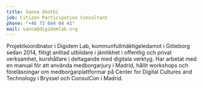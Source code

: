```yaml
---
title: Sanna Ghotbi
job: Citizen Participation Consultant
phone: "+46 73 844 04 41"
mail: sanna@digidemlab.org
---
```


Projektkoordinator i Digidem Lab, kommunfullmäktigeledamot i Göteborg sedan 2014, flitigt anlitad utbildare i jämlikhet i offentlig och privat verksamhet, kurshållare i deltagande med digitala verktyg. Har arbetat med en manual för att använda medborgarjury i Madrid, hållit workshops och föreläsningar om medborgarplattformar på Center for Digital Cultures and Technology i Bryssel och ConsulCon i Madrid.
